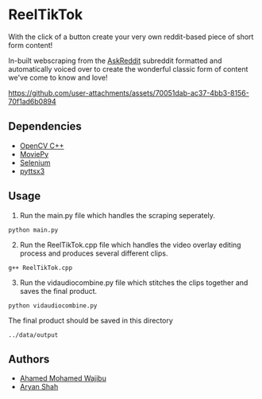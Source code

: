 
# ReelTikTok

With the click of a button create your very own reddit-based piece of short form content!

In-built webscraping from the [AskReddit](https://www.reddit.com/r/AskReddit/) subreddit formatted and automatically voiced over to create the wonderful classic form of content we've come to know and love!

https://github.com/user-attachments/assets/70051dab-ac37-4bb3-8156-70f1ad6b0894

## Dependencies
 
- [OpenCV C++](https://github.com/opencv/opencv)
- [MoviePy](https://github.com/Zulko/moviepy)
- [Selenium](https://github.com/SeleniumHQ/selenium)
- [pyttsx3](https://github.com/nateshmbhat/pyttsx3)


## Usage

1. Run the main.py file which handles the scraping seperately. 

```
python main.py
```

2. Run the ReelTikTok.cpp file which handles the video overlay editing process and produces several different clips.

```
g++ ReelTikTok.cpp
```

3. Run the vidaudiocombine.py file which stitches the clips together and saves the final product.

```
python vidaudiocombine.py
```

The final product should be saved in this directory
```
../data/output
```
## Authors

- [Ahamed Mohamed Wajibu](https://github.com/amw720386/)
- [Aryan Shah](https://github.com/ghostarmor)
